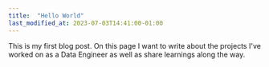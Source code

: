 ```yaml
---
title:  "Hello World"
last_modified_at: 2023-07-03T14:41:00-01:00
---
```


This is my first blog post. On this page I want to write about the projects I've worked on as a Data Engineer as well as share learnings along the way.
